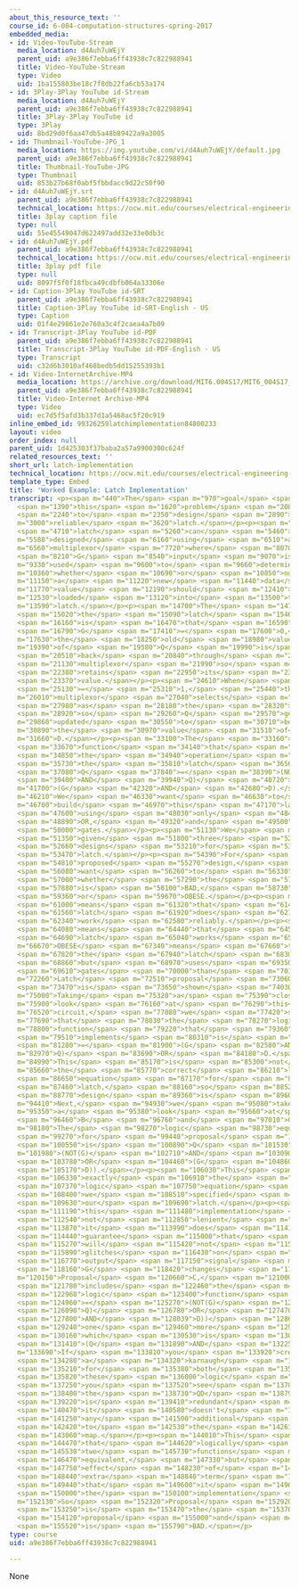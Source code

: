 ```yaml
---
about_this_resource_text: ''
course_id: 6-004-computation-structures-spring-2017
embedded_media:
- id: Video-YouTube-Stream
  media_location: d4Auh7uWEjY
  parent_uid: a9e386f7ebba6ff43938c7c822988941
  title: Video-YouTube-Stream
  type: Video
  uid: 1ba155803be18c7f8db22fa6cb53a174
- id: 3Play-3Play YouTube id-Stream
  media_location: d4Auh7uWEjY
  parent_uid: a9e386f7ebba6ff43938c7c822988941
  title: 3Play-3Play YouTube id
  type: 3Play
  uid: 8bd29d0f6aa47db5a48b89422a9a3005
- id: Thumbnail-YouTube-JPG_1
  media_location: https://img.youtube.com/vi/d4Auh7uWEjY/default.jpg
  parent_uid: a9e386f7ebba6ff43938c7c822988941
  title: Thumbnail-YouTube-JPG
  type: Thumbnail
  uid: 853b27b68f0abf5fbbdacc9d22c50f90
- id: d4Auh7uWEjY.srt
  parent_uid: a9e386f7ebba6ff43938c7c822988941
  technical_location: https://ocw.mit.edu/courses/electrical-engineering-and-computer-science/6-004-computation-structures-spring-2017/c5/c5s2/c5s2v7/latch-implementation/d4Auh7uWEjY.srt
  title: 3play caption file
  type: null
  uid: 55e45549047d622497add32e33e0db3c
- id: d4Auh7uWEjY.pdf
  parent_uid: a9e386f7ebba6ff43938c7c822988941
  technical_location: https://ocw.mit.edu/courses/electrical-engineering-and-computer-science/6-004-computation-structures-spring-2017/c5/c5s2/c5s2v7/latch-implementation/d4Auh7uWEjY.pdf
  title: 3play pdf file
  type: null
  uid: 8097f5f0f18fbca49cdbfb064a33306e
- id: Caption-3Play YouTube id-SRT
  parent_uid: a9e386f7ebba6ff43938c7c822988941
  title: Caption-3Play YouTube id-SRT-English - US
  type: Caption
  uid: 01f4e29861e2e760a3c4f2caea4a7b09
- id: Transcript-3Play YouTube id-PDF
  parent_uid: a9e386f7ebba6ff43938c7c822988941
  title: Transcript-3Play YouTube id-PDF-English - US
  type: Transcript
  uid: c32d6b3010af468bedb5dd15255393b1
- id: Video-InternetArchive-MP4
  media_location: https://archive.org/download/MIT6.004S17/MIT6_004S17_05-02-07-01_300k.mp4
  parent_uid: a9e386f7ebba6ff43938c7c822988941
  title: Video-Internet Archive-MP4
  type: Video
  uid: ec7d5f5afd3b337d1a5468ac5f20c919
inline_embed_id: 99326259latchimplementation84800233
layout: video
order_index: null
parent_uid: 1d425303f37baba2a57a9900300c624f
related_resources_text: ''
short_url: latch-implementation
technical_location: https://ocw.mit.edu/courses/electrical-engineering-and-computer-science/6-004-computation-structures-spring-2017/c5/c5s2/c5s2v7/latch-implementation
template_type: Embed
title: 'Worked Example: Latch Implementation'
transcript: <p><span m="440">The</span> <span m="970">goal</span> <span m="1300">of</span>
  <span m="1390">this</span> <span m="1620">problem</span> <span m="2080">is</span>
  <span m="2240">to</span> <span m="2350">design</span> <span m="2890">a</span> <span
  m="3000">reliable</span> <span m="3620">latch.</span></p><p><span m="4670">A</span>
  <span m="4710">latch</span> <span m="5260">can</span> <span m="5460">be</span> <span
  m="5580">designed</span> <span m="6160">using</span> <span m="6510">a</span> <span
  m="6560">multiplexor</span> <span m="7720">where</span> <span m="8070">the</span>
  <span m="8210">G</span> <span m="8540">input</span> <span m="9070">is</span> <span
  m="9330">used</span> <span m="9600">to</span> <span m="9660">determine</span> <span
  m="10360">whether</span> <span m="10690">or</span> <span m="10850">not</span> <span
  m="11150">a</span> <span m="11220">new</span> <span m="11440">data</span> <span
  m="11770">value</span> <span m="12190">should</span> <span m="12410">be</span> <span
  m="12530">loaded</span> <span m="13120">into</span> <span m="13500">the</span> <span
  m="13590">latch.</span></p><p><span m="14700">The</span> <span m="14780">way</span>
  <span m="15020">the</span> <span m="15090">latch</span> <span m="15460">works</span>
  <span m="16160">is</span> <span m="16470">that</span> <span m="16590">when</span>
  <span m="16790">G</span> <span m="17410">=</span> <span m="17600">0,</span> <span
  m="17630">the</span> <span m="18250">old</span> <span m="18980">value</span> <span
  m="19390">of</span> <span m="19580">Q</span> <span m="19990">is</span> <span m="20200">fed</span>
  <span m="20510">back</span> <span m="20840">through</span> <span m="21030">the</span>
  <span m="21130">multiplexor</span> <span m="21990">so</span> <span m="22260">it</span>
  <span m="22380">retains</span> <span m="22950">its</span> <span m="23120">old</span>
  <span m="23370">value.</span></p><p><span m="24610">When</span> <span m="24770">G</span>
  <span m="25130">=</span> <span m="25310">1,</span> <span m="25440">the</span> <span
  m="26010">multiplexor</span> <span m="27040">selects</span> <span m="27650">D</span>
  <span m="27980">as</span> <span m="28180">the</span> <span m="28320">input</span>
  <span m="28920">so</span> <span m="29260">Q</span> <span m="29570">gets</span> <span
  m="29860">updated</span> <span m="30550">to</span> <span m="30710">be</span> <span
  m="30890">the</span> <span m="30970">value</span> <span m="31510">of</span> <span
  m="31660">D.</span></p><p><span m="33100">The</span> <span m="33160">logic</span>
  <span m="33670">function</span> <span m="34140">that</span> <span m="34280">describes</span>
  <span m="34850">the</span> <span m="34940">operation</span> <span m="35610">of</span>
  <span m="35730">the</span> <span m="35810">latch</span> <span m="36560">is</span>
  <span m="37080">Q</span> <span m="37840">=</span> <span m="38390">(NOT(G)</span>
  <span m="39400">AND</span> <span m="39940">Q)</span> <span m="40720">OR</span> <span
  m="41700">(G</span> <span m="42320">AND</span> <span m="42680">D).</span></p><p><span
  m="46210">We</span> <span m="46330">want</span> <span m="46630">to</span> <span
  m="46700">build</span> <span m="46970">this</span> <span m="47170">latch</span>
  <span m="47600">using</span> <span m="48030">only</span> <span m="48440">AND,</span>
  <span m="48890">OR,</span> <span m="49320">and</span> <span m="49500">inverter</span>
  <span m="50000">gates.</span></p><p><span m="51130">We</span> <span m="51250">are</span>
  <span m="51350">given</span> <span m="51800">three</span> <span m="52160">proposed</span>
  <span m="52660">designs</span> <span m="53210">for</span> <span m="53350">the</span>
  <span m="53470">latch.</span></p><p><span m="54390">For</span> <span m="54510">each</span>
  <span m="54810">proposed</span> <span m="55270">design,</span> <span m="55900">we</span>
  <span m="56080">want</span> <span m="56260">to</span> <span m="56330">specify</span>
  <span m="57000">whether</span> <span m="57290">the</span> <span m="57400">design</span>
  <span m="57880">is</span> <span m="58100">BAD,</span> <span m="58730">GOOD,</span>
  <span m="59360">or</span> <span m="59670">OBESE.</span></p><p><span m="60720">BAD</span>
  <span m="61000">means</span> <span m="61320">that</span> <span m="61460">the</span>
  <span m="61560">latch</span> <span m="61920">does</span> <span m="62110">not</span>
  <span m="62340">work</span> <span m="62580">reliably.</span></p><p><span m="63900">GOOD</span>
  <span m="64080">means</span> <span m="64440">that</span> <span m="64590">the</span>
  <span m="64690">latch</span> <span m="65040">works</span> <span m="65390">reliably.</span></p><p><span
  m="66670">OBESE</span> <span m="67340">means</span> <span m="67660">that</span>
  <span m="67820">the</span> <span m="67940">latch</span> <span m="68300">works,</span>
  <span m="68860">but</span> <span m="68970">uses</span> <span m="69350">more</span>
  <span m="69610">gates</span> <span m="70000">than</span> <span m="70180">necessary.</span></p><p><span
  m="72260">Latch</span> <span m="72510">proposal</span> <span m="73060">A</span>
  <span m="73470">is</span> <span m="73650">shown</span> <span m="74030">here.</span></p><p><span
  m="75000">Taking</span> <span m="75320">a</span> <span m="75390">closer</span> <span
  m="75900">look</span> <span m="76160">at</span> <span m="76290">this</span> <span
  m="76520">circuit,</span> <span m="77080">we</span> <span m="77420">see</span> <span
  m="77690">that</span> <span m="78030">the</span> <span m="78270">logic</span> <span
  m="78800">function</span> <span m="79220">that</span> <span m="79360">it</span>
  <span m="79510">implements</span> <span m="80310">is</span> <span m="80630">Q</span>
  <span m="81280">=</span> <span m="81900">(G</span> <span m="82580">AND</span> <span
  m="82970">Q)</span> <span m="83690">OR</span> <span m="84180">D.</span></p><p><span
  m="84990">This</span> <span m="85170">is</span> <span m="85300">not</span> <span
  m="85660">the</span> <span m="85770">correct</span> <span m="86210">logic</span>
  <span m="86650">equation</span> <span m="87170">for</span> <span m="87430">a</span>
  <span m="87460">latch,</span> <span m="88160">so</span> <span m="88520">this</span>
  <span m="88770">design</span> <span m="89360">is</span> <span m="89600">BAD.</span></p><p><span
  m="94410">Next,</span> <span m="94930">we</span> <span m="95080">take</span> <span
  m="95350">a</span> <span m="95380">look</span> <span m="95660">at</span> <span m="95760">proposals</span>
  <span m="96460">B</span> <span m="96760">and</span> <span m="97010">C.</span></p><p><span
  m="98180">The</span> <span m="98270">logic</span> <span m="98730">equation</span>
  <span m="99270">for</span> <span m="99440">proposal</span> <span m="100030">B</span>
  <span m="100550">is</span> <span m="100890">Q</span> <span m="101530">=</span> <span
  m="101980">(NOT(G)</span> <span m="102710">AND</span> <span m="103090">Q)</span>
  <span m="103780">OR</span> <span m="104460">(G</span> <span m="104860">AND</span>
  <span m="105170">D)).</span></p><p><span m="106030">This</span> <span m="106200">is</span>
  <span m="106330">exactly</span> <span m="106910">the</span> <span m="107030">same</span>
  <span m="107370">logic</span> <span m="107750">equation</span> <span m="108290">that</span>
  <span m="108400">we</span> <span m="108510">specified</span> <span m="109220">for</span>
  <span m="109630">our</span> <span m="109690">latch.</span></p><p><span m="110570">However,</span>
  <span m="111190">this</span> <span m="111480">implementation</span> <span m="112360">is</span>
  <span m="112540">not</span> <span m="112850">lenient</span> <span m="113470">because</span>
  <span m="113870">it</span> <span m="113990">does</span> <span m="114170">not</span>
  <span m="114440">guarantee</span> <span m="115000">that</span> <span m="115150">you</span>
  <span m="115270">will</span> <span m="115420">not</span> <span m="115700">see</span>
  <span m="115890">glitches</span> <span m="116430">on</span> <span m="116630">your</span>
  <span m="116770">output</span> <span m="117150">signal</span> <span m="117810">when</span>
  <span m="118160">G</span> <span m="118420">changes</span> <span m="118960">value.</span></p><p><span
  m="120150">Proposal</span> <span m="120660">C,</span> <span m="121000">however,</span>
  <span m="121780">includes</span> <span m="122460">the</span> <span m="122520">same</span>
  <span m="122960">logic</span> <span m="123400">function</span> <span m="124190">Q</span>
  <span m="124960">=</span> <span m="125270">(NOT(G)</span> <span m="125870">AND</span>
  <span m="126090">Q)</span> <span m="126780">OR</span> <span m="127470">(G</span>
  <span m="127800">AND</span> <span m="128039">D))</span> <span m="128620">plus</span>
  <span m="129240">one</span> <span m="129460">more</span> <span m="129699">term</span>
  <span m="130160">which</span> <span m="130530">is</span> <span m="130800">OR</span>
  <span m="131410">(Q</span> <span m="131890">AND</span> <span m="132250">D).</span></p><p><span
  m="133690">If</span> <span m="133810">you</span> <span m="133920">create</span>
  <span m="134280">a</span> <span m="134320">karnaugh</span> <span m="134830">map</span>
  <span m="135210">for</span> <span m="135380">both</span> <span m="135710">of</span>
  <span m="135820">these</span> <span m="136000">logic</span> <span m="136410">functions,</span>
  <span m="137250">you</span> <span m="137520">see</span> <span m="137800">that</span>
  <span m="138400">the</span> <span m="138730">QD</span> <span m="138790">term</span>
  <span m="139220">is</span> <span m="139410">redundant</span> <span m="140120">because</span>
  <span m="140470">it</span> <span m="140580">doesn't</span> <span m="140990">add</span>
  <span m="141250">any</span> <span m="141500">additional</span> <span m="142220">1's</span>
  <span m="142420">to</span> <span m="142530">the</span> <span m="142610">karnaugh</span>
  <span m="143060">map.</span></p><p><span m="144010">This</span> <span m="144210">means</span>
  <span m="144470">that</span> <span m="144620">logically</span> <span m="145400">the</span>
  <span m="145530">two</span> <span m="145730">functions</span> <span m="146320">are</span>
  <span m="146470">equivalent,</span> <span m="147330">but</span> <span m="147670">the</span>
  <span m="147750">effect</span> <span m="148230">of</span> <span m="148320">the</span>
  <span m="148440">extra</span> <span m="148840">term</span> <span m="149280">is</span>
  <span m="149440">that</span> <span m="149600">it</span> <span m="149690">makes</span>
  <span m="150000">the</span> <span m="150100">implementation</span> <span m="151020">lenient.</span></p><p><span
  m="152130">So</span> <span m="152320">Proposal</span> <span m="152920">C</span>
  <span m="153250">is</span> <span m="153470">the</span> <span m="153700">GOOD</span>
  <span m="154120">proposal</span> <span m="155000">and</span> <span m="155090">B</span>
  <span m="155520">is</span> <span m="155790">BAD.</span></p>
type: course
uid: a9e386f7ebba6ff43938c7c822988941

---
```

None